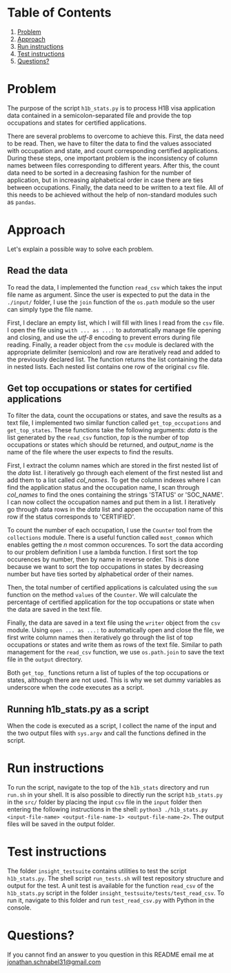 # Table of Contents
1. [Problem](README.md#problem)
2. [Approach](README.md#approach)
3. [Run instructions](README.md#run-instructions)
4. [Test instructions](README.md#test-instructions)
5. [Questions?](README.md#questions?)

# Problem

The purpose of the script `h1b_stats.py` is to process H1B visa application data contained in a semicolon-separated file and provide the top occupations and states for certified applications.

There are several problems to overcome to achieve this. First, the data need to be read. Then, we have to filter the data to find the values associated with occupation and state, and count corresponding certified applications. During these steps, one important problem is the inconsistency of column names between files corresponding to different years. After this, the count data need to be sorted in a decreasing fashion for the number of application, but in increasing alphabetical order in case there are ties between occupations. Finally, the data need to be written to a text file. All of this needs to be achieved without the help of non-standard modules such as `pandas`.

# Approach

Let's explain a possible way to solve each problem.

## Read the data

To read the data, I implemented the function `read_csv` which takes the input file name as argument. Since the user is expected to put the data in the `./input/` folder, I use the `join` function of the `os.path` module so the user can simply type the file name.

First, I declare an empty list, which I will fill with lines I read from the `csv` file. I open the file using `with ... as ...:` to automatically manage file opening and closing, and use the *utf-8* encoding to prevent errors during file reading. Finally, a reader object from the `csv` module is declared with the appropriate delimiter (semicolon) and row are iteratively read and added to the previously declared list. The function returns the list containing the data in nested lists. Each nested list contains one row of the original `csv` file.

## Get top occupations or states for certified applications

To filter the data, count the occupations or states, and save the results as a text file, I implemented two similar function called `get_top_occupations` and `get_top_states`. These functions take the following arguments: *data* is the list generated by the `read_csv` function, *top* is the number of top occupations or states which should be returned, and *output_name* is the name of the file where the user expects to find the results. 

First, I extract the column names which are stored in the first nested list of the *data* list. I iteratively go through each element of the first nested list and add them to a list called *col_names*. To get the column indexes where I can find the application status and the occupation name, I scan through *col_names* to find the ones containing the strings 'STATUS' or 'SOC_NAME'. I can now collect the occupation names and put them in a list. I iteratively go through data rows in the *data* list and appen the occupation name of this row if the status corresponds to 'CERTIFIED'.

To count the number of each occupation, I use the `Counter` tool from the `collections` module. There is a useful function called `most_common` which enables getting the *n* most common occurences. To sort the data according to our problem definition I use a lambda function. I first sort the top occurences by number, then by name in reverse order. This is done because we want to sort the top occupations in states by decreasing number but have ties sorted by alphabetical order of their names.

Then, the total number of certified applications is calculated using the `sum` function on the method `values` of the `Counter`. We will calculate the percentage of certified application for the top occupations or state when the data are saved in the text file.

Finally, the data are saved in a text file using the `writer` object from the `csv` module. Using `open ... as ...:` to automatically open and close the file, we first write column names then iteratively go through the list of top occupations or states and write them as rows of the text file. Similar to path management for the `read_csv` function, we use `os.path.join` to save the text file in the `output` directory.

Both `get_top_` functions return a list of tuples of the top occupations or states, although there are not used. This is why we set dummy variables as underscore when the code executes as a script.

## Running h1b_stats.py as a script

When the code is executed as a script, I collect the name of the input and the two output files with `sys.argv` and call the functions defined in the script.

# Run instructions

To run the script, navigate to the top of the `h1b_stats` directory and run `run.sh` in your shell. It is also possible to directly run the script `h1b_stats.py` in the `src/` folder by placing the input `csv` file in the `input` folder then entering the following instructions in the shell: `python3 ./h1b_stats.py <input-file-name> <output-file-name-1> <output-file-name-2>`. The output files will be saved in the output folder.

# Test instructions

The folder `insight_testsuite` contains utilities to test the script `h1b_stats.py`. The shell script `run_tests.sh` will test repository structure and output for the test. A unit test is available for the function `read_csv` of the `h1b_stats.py` script in the folder `insight_testsuite/tests/test_read_csv`. To run it, navigate to this folder and run `test_read_csv.py` with Python in the console.

# Questions?

If you cannot find an answer to you question in this README email me at jonathan.schnabel31@gmail.com
